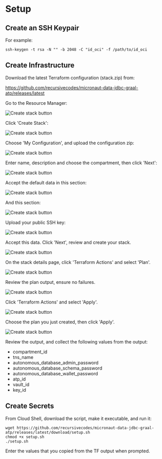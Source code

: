 # Setup

## Create an SSH Keypair

For example:

```shell script
ssh-keygen -t rsa -N "" -b 2048 -C "id_oci" -f /path/to/id_oci
```

## Create Infrastructure

Download the latest Terraform configuration (stack.zip) from: 

https://github.com/recursivecodes/micronaut-data-jdbc-graal-atp/releases/latest

Go to the Resource Manager:

![Create stack button](images/resource_manager_link.png)

Click 'Create Stack':

![Create stack button](images/create_stack_btn.png)

Choose 'My Configuration', and upload the configuration zip:

![Create stack button](images/stack_info_1.png)

Enter name, description and choose the compartment, then click 'Next':

![Create stack button](images/stack_info_2.png)

Accept the default data in this section:

![Create stack button](images/stack_var_1.png)

And this section:

![Create stack button](images/stack_var_2.png)

Upload your public SSH key:

![Create stack button](images/stack_var_3.png)

Accept this data. Click 'Next', review and create your stack.

![Create stack button](images/stack_var_4.png)

On the stack details page, click 'Terraform Actions' and select 'Plan'.

![Create stack button](images/stack_plan.png)

Review the plan output, ensure no failures.

![Create stack button](images/plan_log.png)

Click 'Terraform Actions' and select 'Apply'.

![Create stack button](images/stack_apply.png)

Choose the plan you just created, then click 'Apply'.

![Create stack button](images/stack_apply_2.png)

Review the output, and collect the following values from the output:

* compartment_id
* tns_name
* autonomous_database_admin_password
* autonomous_database_schema_password
* autonomous_database_wallet_password
* atp_id
* vault_id
* key_id

## Create Secrets

From Cloud Shell, download the script, make it executable, and run it:

```shell script
wget https://github.com/recursivecodes/micronaut-data-jdbc-graal-atp/releases/latest/download/setup.sh
chmod +x setup.sh
./setup.sh
```

Enter the values that you copied from the TF output when prompted.

